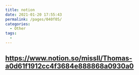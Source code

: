 ```yaml
---
title: notion
date: 2021-01-20 17:55:43
permalink: /pages/040f05/
categories:
  - Other
tags:
  - 
---
```

## https://www.notion.so/missll/Thomas-a0d61f1912cc4f3684e888868a0930a0
